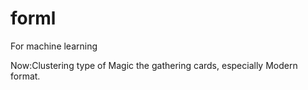 # forml
For machine learning

Now:Clustering type of Magic the gathering cards, especially Modern format.
